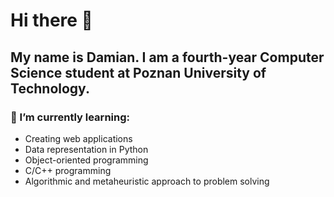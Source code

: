 # Hi there 👋

## My name is Damian. I am a fourth-year Computer Science student at Poznan University of Technology.

### 🌱 I’m currently learning:

- Creating web applications
- Data representation in Python
- Object-oriented programming
- C/C++ programming
- Algorithmic and metaheuristic approach to problem solving
